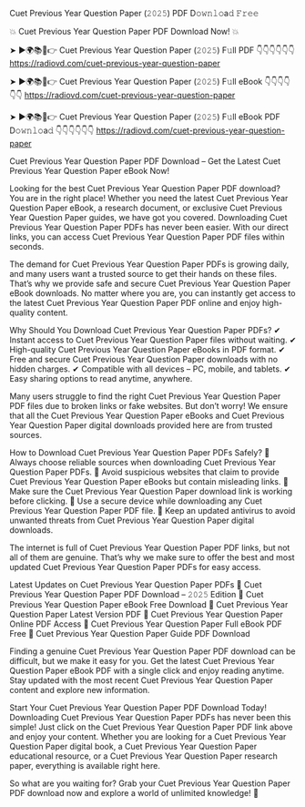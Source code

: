 Cuet Previous Year Question Paper (𝟸𝟶𝟸𝟻) PDF D𝚘𝚠𝚗𝚕𝚘a𝚍 𝙵𝚛𝚎𝚎

💥 Cuet Previous Year Question Paper PDF Download Now! 💥

➤ ►🌍📚📱👉 Cuet Previous Year Question Paper (𝟸𝟶𝟸𝟻) F𝚞ll PDF 👇👇👇👇👇👇
https://radiovd.com/cuet-previous-year-question-paper

➤ ►🌍📚📱👉 Cuet Previous Year Question Paper (𝟸𝟶𝟸𝟻) F𝚞ll eBook 👇👇👇👇👇👇
https://radiovd.com/cuet-previous-year-question-paper

➤ ►🌍📚📱👉 Cuet Previous Year Question Paper (𝟸𝟶𝟸𝟻) F𝚞ll eBook PDF D𝚘𝚠𝚗𝚕𝚘a𝚍 👇👇👇👇👇👇
https://radiovd.com/cuet-previous-year-question-paper

Cuet Previous Year Question Paper PDF Download – Get the Latest Cuet Previous Year Question Paper eBook Now!

Looking for the best Cuet Previous Year Question Paper PDF download? You are in the right place! Whether you need the latest Cuet Previous Year Question Paper eBook, a research document, or exclusive Cuet Previous Year Question Paper guides, we have got you covered. Downloading Cuet Previous Year Question Paper PDFs has never been easier. With our direct links, you can access Cuet Previous Year Question Paper PDF files within seconds.

The demand for Cuet Previous Year Question Paper PDFs is growing daily, and many users want a trusted source to get their hands on these files. That’s why we provide safe and secure Cuet Previous Year Question Paper eBook downloads. No matter where you are, you can instantly get access to the latest Cuet Previous Year Question Paper PDF online and enjoy high-quality content.

Why Should You Download Cuet Previous Year Question Paper PDFs?
✔ Instant access to Cuet Previous Year Question Paper files without waiting.
✔ High-quality Cuet Previous Year Question Paper eBooks in PDF format.
✔ Free and secure Cuet Previous Year Question Paper downloads with no hidden charges.
✔ Compatible with all devices – PC, mobile, and tablets.
✔ Easy sharing options to read anytime, anywhere.

Many users struggle to find the right Cuet Previous Year Question Paper PDF files due to broken links or fake websites. But don’t worry! We ensure that all the Cuet Previous Year Question Paper eBooks and Cuet Previous Year Question Paper digital downloads provided here are from trusted sources.

How to Download Cuet Previous Year Question Paper PDFs Safely?
📌 Always choose reliable sources when downloading Cuet Previous Year Question Paper PDFs.
📌 Avoid suspicious websites that claim to provide Cuet Previous Year Question Paper eBooks but contain misleading links.
📌 Make sure the Cuet Previous Year Question Paper download link is working before clicking.
📌 Use a secure device while downloading any Cuet Previous Year Question Paper PDF file.
📌 Keep an updated antivirus to avoid unwanted threats from Cuet Previous Year Question Paper digital downloads.

The internet is full of Cuet Previous Year Question Paper PDF links, but not all of them are genuine. That’s why we make sure to offer the best and most updated Cuet Previous Year Question Paper PDFs for easy access.

Latest Updates on Cuet Previous Year Question Paper PDFs
🔹 Cuet Previous Year Question Paper PDF Download – 𝟸𝟶𝟸𝟻 Edition
🔹 Cuet Previous Year Question Paper eBook Free Download
🔹 Cuet Previous Year Question Paper Latest Version PDF
🔹 Cuet Previous Year Question Paper Online PDF Access
🔹 Cuet Previous Year Question Paper Full eBook PDF Free
🔹 Cuet Previous Year Question Paper Guide PDF Download

Finding a genuine Cuet Previous Year Question Paper PDF download can be difficult, but we make it easy for you. Get the latest Cuet Previous Year Question Paper eBook PDF with a single click and enjoy reading anytime. Stay updated with the most recent Cuet Previous Year Question Paper content and explore new information.

Start Your Cuet Previous Year Question Paper PDF Download Today!
Downloading Cuet Previous Year Question Paper PDFs has never been this simple! Just click on the Cuet Previous Year Question Paper PDF link above and enjoy your content. Whether you are looking for a Cuet Previous Year Question Paper digital book, a Cuet Previous Year Question Paper educational resource, or a Cuet Previous Year Question Paper research paper, everything is available right here.

So what are you waiting for? Grab your Cuet Previous Year Question Paper PDF download now and explore a world of unlimited knowledge! 🚀